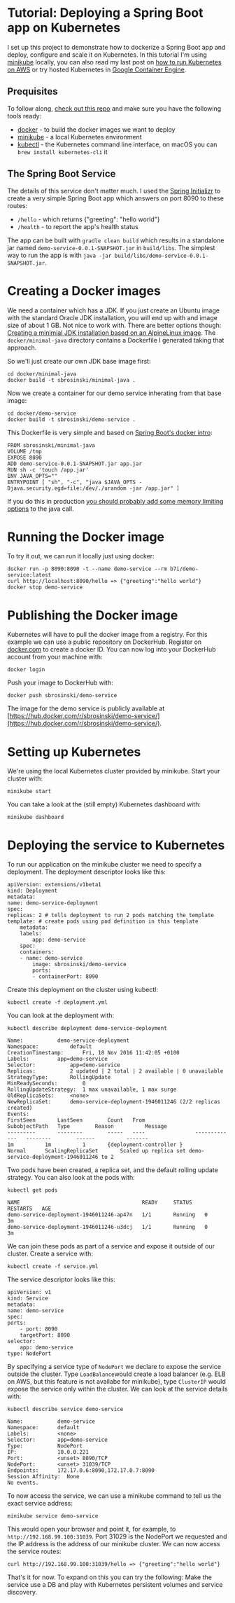 # Tutorial: Deploying a Spring Boot app on Kubernetes

I set up this project to demonstrate how to dockerize a Spring Boot app and deploy, configure and scale it on Kubernetes.
In this tutorial I'm using [minikube](https://github.com/kubernetes/minikube) locally, you can also read my last post on [how to run Kubernetes on AWS](https://brosinski.com/post/kubernetes-on-aws-with-kops/) or try hosted Kubernetes in [Google Container Engine](https://cloud.google.com/container-engine/).

## Prequisites

To follow along, [check out this repo](https://github.com/sbrosinski/spring-boot-on-k8s) and make sure you have the following tools ready:

* [docker](https://www.docker.com/products/docker#/) - to build the docker images we want to deploy
* [minikube](https://github.com/kubernetes/minikube) - a local Kubernetes environment
* [kubectl](http://kubernetes.io/docs/user-guide/prereqs/) - the Kubernetes command line interface, on macOS you can `brew install kubernetes-cli` it

## The Spring Boot Service

The details of this service don't matter much. I used the [Spring Initializr](http://start.spring.io/) to create a very simple Spring Boot app which answers on port 8090 to these routes:

* `/hello` - which returns {"greeting": "hello world"}
* `/health` - to report the app's health status

The app can be built with `gradle clean build` which results in a standalone jar named `demo-service-0.0.1-SNAPSHOT.jar` in `build/libs`. The simplest way to run the app is with `java -jar build/libs/demo-service-0.0.1-SNAPSHOT.jar`.

# Creating a Docker images

We need a container which has a JDK. If you just create an Ubuntu image with the standard Oracle JDK installation, you will end up with and image size of about 1 GB. Not nice to work with. There are better options though: [Creating a minimial JDK installation based on an AlpineLinux image](https://developer.atlassian.com/blog/2015/08/minimal-java-docker-containers/).
The `docker/minimal-java` directory contains a Dockerfile I generated taking that approach.

So we'll just create our own JDK base image first:

    cd docker/minimal-java
    docker build -t sbrosinski/minimal-java .

Now we create a container for our demo service inherating from that base image:

    cd docker/demo-service
    docker build -t sbrosinski/demo-service .

This Dockerfile is very simple and based on [Spring Boot's docker intro](https://spring.io/guides/gs/spring-boot-docker/):

    FROM sbrosinski/minimal-java
    VOLUME /tmp
    EXPOSE 8090
    ADD demo-service-0.0.1-SNAPSHOT.jar app.jar
    RUN sh -c 'touch /app.jar'
    ENV JAVA_OPTS=""
    ENTRYPOINT [ "sh", "-c", "java $JAVA_OPTS -Djava.security.egd=file:/dev/./urandom -jar /app.jar" ]

If you do this in production [you should probably add some memory limiting options](http://matthewkwilliams.com/index.php/2016/03/17/docker-cgroups-memory-constraints-and-java-cautionary-tale/) to the java call.

# Running the Docker image

To try it out, we can run it locally just using docker:

    docker run -p 8090:8090 -t --name demo-service --rm b7i/demo-service:latest
    curl http://localhost:8090/hello => {"greeting":"hello world"}
    docker stop demo-service

# Publishing the Docker image

Kubernetes will have to pull the docker image from a registry. For this example we can use a public repository on DockerHub. Register on [docker.com](http://docker.com) to create a docker ID.
You can now log into your DockerHub account from your machine with:

    docker login

Push your image to DockerHub with:    

    docker push sbrosinski/demo-service

The image for the demo service is publicly available at [https://hub.docker.com/r/sbrosinski/demo-service/](https://hub.docker.com/r/sbrosinski/demo-service/).     

# Setting up Kubernetes

We're using the local Kubernetes cluster provided by minikube. Start your cluster with:

    minikube start

You can take a look at the (still empty) Kubernetes dashboard with:

    minikube dashboard        

# Deploying the service to Kubernetes

To run our application on the minikube cluster we need to specify a deployment. The deployment descriptor looks like this:

    apiVersion: extensions/v1beta1
    kind: Deployment
    metadata:
    name: demo-service-deployment
    spec:
    replicas: 2 # tells deployment to run 2 pods matching the template
    template: # create pods using pod definition in this template
        metadata:
        labels:
            app: demo-service
        spec:
        containers:
        - name: demo-service
            image: sbrosinski/demo-service
            ports:
            - containerPort: 8090

Create this deployment on the cluster using kubectl:

    kubectl create -f deployment.yml 

You can look at the deployment with:

    kubectl describe deployment demo-service-deployment

    Name:  			demo-service-deployment
    Namespace:     		default
    CreationTimestamp:     	Fri, 18 Nov 2016 11:42:05 +0100
    Labels:			app=demo-service
    Selector:      		app=demo-service
    Replicas:      		2 updated | 2 total | 2 available | 0 unavailable
    StrategyType:  		RollingUpdate
    MinReadySeconds:       	0
    RollingUpdateStrategy: 	1 max unavailable, 1 max surge
    OldReplicaSets:		<none>
    NewReplicaSet: 		demo-service-deployment-1946011246 (2/2 replicas created)
    Events:
    FirstSeen    	LastSeen       	Count  	From   				SubobjectPath  	Type   		Reason 			Message
    ---------    	--------       	-----  	----   				-------------  	--------       	------ 			-------
    1m   		1m     		1      	{deployment-controller }       			Normal 		ScalingReplicaSet      	Scaled up replica set demo-service-deployment-1946011246 to 2

Two pods have been created, a replica set, and the default rolling update strategy. You can also look at the pods with:

    kubectl get pods

    NAME                                       READY     STATUS    RESTARTS   AGE
    demo-service-deployment-1946011246-ap47n   1/1       Running   0          3m
    demo-service-deployment-1946011246-u3dcj   1/1       Running   0          3m

We can join these pods as part of a service and expose it outside of our cluster. Create a service with:

    kubectl create -f service.yml

The service descriptor looks like this:

    apiVersion: v1
    kind: Service
    metadata:
    name: demo-service
    spec:
    ports:
        - port: 8090
        targetPort: 8090
    selector:
        app: demo-service
    type: NodePort

By specifying a service type of `NodePort` we declare to expose the service outside the cluster. Type `LoadBalance`would create a load balancer (e.g. ELB on AWS, but this feature is not availabe for minikube), type `ClusterIP` would expose the service only within the cluster.
We can look at the service details with:

    kubectl describe service demo-service

    Name:  			demo-service
    Namespace:     	default
    Labels:			<none>
    Selector:      	app=demo-service
    Type:  			NodePort
    IP:    			10.0.0.221
    Port:  			<unset>	8090/TCP
    NodePort:      	<unset>	31039/TCP
    Endpoints:     	172.17.0.6:8090,172.17.0.7:8090
    Session Affinity:  None
    No events.

To now access the service, we can use a minikube command to tell us the exact service address:

    minikube service demo-service

This would open your browser and point it, for example, to `http://192.168.99.100:31039`. Port 31029 is the NodePort we requested and the IP address is the address of our minikube cluster. We can now access the service routes:

    curl http://192.168.99.100:31039/hello => {"greeting":"hello world"}        

That's it for now. To expand on this you can try the following: Make the service use a DB and play with Kubernetes persistent volumes and service discovery. 

